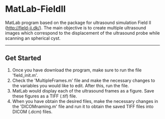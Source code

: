 # MatLab-FieldII
MatLab program based on the package for ultrasound simulation Field II (http://field-ii.dk/). The main objective is to create multiple ultrasound images which correspond to the displacement of the ultrasound probe while scanning an spherical cyst.
***
## Get Started
1. Once you have download the program, make sure to run the file 'field_init.m'.
2. Check the 'MultipleFrames.m' file and make the necessary changes to the variables you would like to edit. After this, run the file.
3. MatLab would display each of the ultrasound frames as a figure. Save these figures as a TIFF (.tif) file.
4. When you have obtain the desired files, make the necessary changes in the 'DICOMnaming.m' file and run it to obtain the saved TIFF files into DICOM (.dcm) files.
